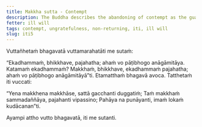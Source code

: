 ```yaml
---
title: Makkha sutta - Contempt
description: The Buddha describes the abandoning of contempt as the guarantee for non-returning.
fetter: ill will
tags: contempt, ungratefulness, non-returning, iti, ill will
slug: iti5
---
```


Vuttañhetaṁ bhagavatā vuttamarahatāti me sutaṁ:

“Ekadhammaṁ, bhikkhave, pajahatha; ahaṁ vo pāṭibhogo anāgāmitāya. Katamaṁ ekadhammaṁ? Makkhaṁ, bhikkhave, ekadhammaṁ pajahatha; ahaṁ vo pāṭibhogo anāgāmitāyā”ti. Etamatthaṁ bhagavā avoca. Tatthetaṁ iti vuccati:

“Yena makkhena makkhāse,
sattā gacchanti duggatiṁ;
Taṁ makkhaṁ sammadaññāya,
pajahanti vipassino;
Pahāya na punāyanti,
imaṁ lokaṁ kudācanan”ti.

Ayampi attho vutto bhagavatā, iti me sutanti.
